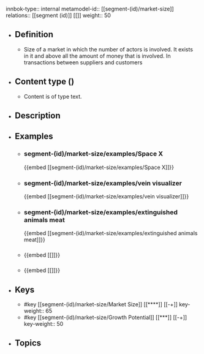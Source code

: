 innbok-type:: internal
metamodel-id:: [[segment-(id)/market-size]]
relations:: [[segment (id)]] [[]]
weight:: 50

- ## Definition
  - Size of a market in which the number of actors is involved. It exists in it and above all the amount of money that is involved. In transactions between suppliers and customers
- ## Content type ()
  - Content is of type text.
  
- ## Description
- ## Examples
  - ### segment-(id)/market-size/examples/Space X
    {{embed [[segment-(id)/market-size/examples/Space X]]}}
  - ### segment-(id)/market-size/examples/vein visualizer
    {{embed [[segment-(id)/market-size/examples/vein visualizer]]}}
  - ### segment-(id)/market-size/examples/extinguished animals meat
    {{embed [[segment-(id)/market-size/examples/extinguished animals meat]]}}
  - ### 
    {{embed [[]]}}
  - ### 
    {{embed [[]]}}
  
- ## Keys
  - #key [[segment-(id)/market-size/Market Size]] [[****]] [[-+]]
    key-weight:: 65
  - #key [[segment-(id)/market-size/Growth Potential]] [[***]] [[-+]]
    key-weight:: 50
- ## Topics
  

